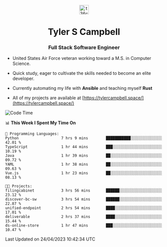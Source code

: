 <p align="center">
<a href="https://www.linkedin.com/in/t36campbell" target="blank"><img align="center" src="https://ik.imagekit.io/t36campbell/Portfolio/linkedin.png.original_m8bbGgPh6.png" alt="t36campbell" height="30" width="30" /></a>
</p>
<h1 align="center">Tyler S Campbell</h1>
<h3 align="center">Full Stack Software Engineer</h3>

* United States Air Force veteran working toward a M.S. in Computer Science.

* Quick study, eager to cultivate the skills needed to become an elite developer.

* Currently automating my life with **Ansible** and teaching myself **Rust**

* All of my projects are available at [https://tylercampbell.space/](https://tylercampbell.space/)

<!--START_SECTION:waka-->
![Code Time](http://img.shields.io/badge/Code%20Time-2%2C415%20hrs%2051%20mins-blue)

📊 **This Week I Spent My Time On** 

```text
💬 Programming Languages: 
Python                   7 hrs 9 mins        ███████████░░░░░░░░░░░░░░   42.01 % 
TypeScript               1 hr 44 mins        ███░░░░░░░░░░░░░░░░░░░░░░   10.19 % 
Java                     1 hr 39 mins        ██░░░░░░░░░░░░░░░░░░░░░░░   09.72 % 
YAML                     1 hr 38 mins        ██░░░░░░░░░░░░░░░░░░░░░░░   09.63 % 
Vue.js                   1 hr 23 mins        ██░░░░░░░░░░░░░░░░░░░░░░░   08.13 % 

🐱‍💻 Projects: 
filingcabinet            3 hrs 56 mins       ██████░░░░░░░░░░░░░░░░░░░   23.12 % 
discover-bc-sw           3 hrs 54 mins       ██████░░░░░░░░░░░░░░░░░░░   22.87 % 
unified-endpoint         2 hrs 54 mins       ████░░░░░░░░░░░░░░░░░░░░░   17.01 % 
deliverable              2 hrs 37 mins       ████░░░░░░░░░░░░░░░░░░░░░   15.44 % 
ds-online-store          1 hr 47 mins        ███░░░░░░░░░░░░░░░░░░░░░░   10.47 % 
```


 Last Updated on 24/04/2023 10:42:34 UTC
<!--END_SECTION:waka-->
